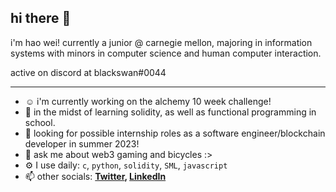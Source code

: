 ## hi there 👋

i'm hao wei! currently a junior @ carnegie mellon, majoring in information systems with minors in computer science and human computer interaction.

active on discord at blackswan#0044

---

- ☺️ i'm currently working on the alchemy 10 week challenge! 
- 🌱 in the midst of learning solidity, as well as functional programming in school. 
- 👯 looking for possible internship roles as a software engineer/blockchain developer in summer 2023!
- 💬 ask me about web3 gaming and bicycles :>
- ⚙️ I use daily: `c`, `python`, `solidity`, `SML`, `javascript`
- 📫 other socials:
  **[Twitter](https://twitter.com/blackswan8435), [LinkedIn](https://www.linkedin.com/in/fuhaowei/)**
